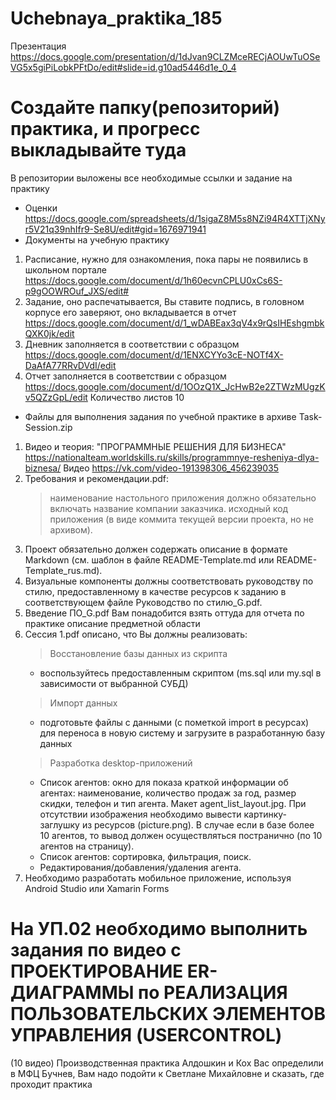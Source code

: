 # Uchebnaya_praktika_185
Презентация https://docs.google.com/presentation/d/1dJvan9CLZMceRECjAOUwTuOSeVG5x5giPiLobkPFtDo/edit#slide=id.g10ad5446d1e_0_4
# Создайте папку(репозиторий) практика, и прогресс выкладывайте туда
В репозитории выложены все необходимые ссылки и задание на практику
* Оценки https://docs.google.com/spreadsheets/d/1sigaZ8M5s8NZi94R4XTTjXNyr5V21q39nhIfr9-Se8U/edit#gid=1676971941
* Документы на учебную практику
 1. Расписание, нужно для ознакомления, пока пары не появились в школьном портале https://docs.google.com/document/d/1h60ecvnCPLU0xCs6S-p9gOOWROuf_JXS/edit#
 2. Задание, оно распечатывается, Вы ставите подпись, в головном корпусе его заверяют, оно вкладывается в отчет https://docs.google.com/document/d/1_wDABEax3qV4x9rQsIHEshgmbkQXK0jk/edit
 3. Дневник заполняется в соответствии с образцом https://docs.google.com/document/d/1ENXCYYo3cE-NOTf4X-DaAfA77RRvDVdI/edit
 4. Отчет заполняется в соответствии с образцом https://docs.google.com/document/d/1OOzQ1X_JcHwB2e2ZTWzMUgzKv5QZzGpL/edit Количество листов 10
* Файлы для выполнения задания по учебной практике в архиве Task-Session.zip
 1. Видео и теория: "ПРОГРАММНЫЕ РЕШЕНИЯ ДЛЯ БИЗНЕСА" https://nationalteam.worldskills.ru/skills/programmnye-resheniya-dlya-biznesa/ Видео https://vk.com/video-191398306_456239035
 2. Требования и рекомендации.pdf:
    > наименование настольного приложения должно обязательно включать название компании заказчика.
    > исходный код приложения (в виде коммита текущей версии проекта, но не архивом).
 3. Проект обязательно должен содержать описание в формате Markdown (см. шаблон в файле README-Template.md или README-Template_rus.md).
 4. Визуальные компоненты должны соответствовать руководству по стилю, предоставленному в качестве ресурсов к заданию в соответствующем файле Руководство по стилю_G.pdf.
 5. Введение ПО_G.pdf Вам понадобится взять оттуда для отчета по практике описание предметной области
 6. Сессия 1.pdf описано, что Вы должны реализовать:
    > Восстановление базы данных из скрипта 
    * воспользуйтесь предоставленным скриптом (ms.sql или my.sql в зависимости от выбранной СУБД)
    > Импорт данных
    * подготовьте файлы с данными (с пометкой import в ресурсах) для переноса в новую систему и загрузите в разработанную базу данных
    > Разработка desktop-приложений
    * Список агентов: окно для показа краткой информации об агентах: наименование, количество продаж за год, размер скидки, телефон и тип агента. Макет agent_list_layout.jpg. При отсутствии изображения необходимо вывести картинку-заглушку из ресурсов (picture.png). В случае если в базе более 10 агентов, то вывод должен осуществляться постранично (по 10 агентов на страницу). 
    * Список агентов: сортировка, фильтрация, поиск.
    * Редактирования/добавления/удаления агента.
 7. Необходимо разработать мобильное приложение, используя Android Studio или Xamarin Forms

# На УП.02 необходимо выполнить задания по видео с ПРОЕКТИРОВАНИЕ ER-ДИАГРАММЫ по РЕАЛИЗАЦИЯ ПОЛЬЗОВАТЕЛЬСКИХ ЭЛЕМЕНТОВ УПРАВЛЕНИЯ (USERCONTROL)
(10 видео)
Производственная практика Алдошкин и Кох Вас определили в МФЦ
Бучнев, Вам надо подойти к Светлане Михайловне и сказать, где проходит практика
